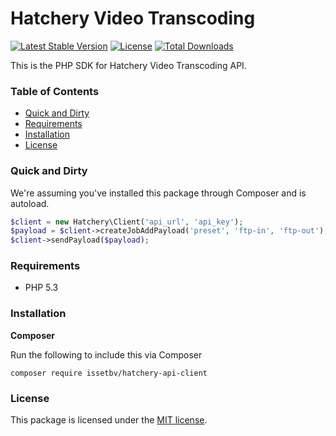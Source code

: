 # Hatchery Video Transcoding

[![Latest Stable Version](https://poser.pugx.org/issetbv/hatchery-api-client/version.png)](https://packagist.org/packages/issetbv/hatchery-api-client)
[![License](https://poser.pugx.org/issetbv/hatchery-api-client/license.png)](https://packagist.org/packages/issetbv/hatchery-api-client)
[![Total Downloads](https://poser.pugx.org/issetbv/hatchery-api-client/downloads.png)](https://packagist.org/packages/issetbv/hatchery-api-client)

This is the PHP SDK for Hatchery Video Transcoding API.

### Table of Contents

- [Quick and Dirty](#quick-and-dirty)
- [Requirements](#requirements)
- [Installation](#installation)
- [License](#license)

### Quick and Dirty

We're assuming you've installed this package through Composer and is autoload.

```php
$client = new Hatchery\Client('api_url', 'api_key');
$payload = $client->createJobAddPayload('preset', 'ftp-in', 'ftp-out');
$client->sendPayload($payload);
```

### Requirements

- PHP 5.3

### Installation

**Composer**

Run the following to include this via Composer

```shell
composer require issetbv/hatchery-api-client
```

### License

This package is licensed under the [MIT license](https://github.com/issetbv/hatchery-api-client/blob/master/LICENSE).